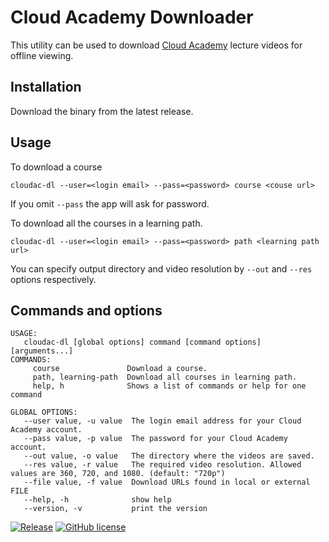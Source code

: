 # Cloud Academy Downloader

This utility can be used to download [Cloud Academy](https://cloudacademy.com) lecture videos for offline viewing.

## Installation
Download the binary from the latest release.

## Usage
To download a course
```
cloudac-dl --user=<login email> --pass=<password> course <couse url>
```
If you omit `--pass` the app will ask for password.

To download all the courses in a learning path.
```
cloudac-dl --user=<login email> --pass=<password> path <learning path url>
```

You can specify output directory and video resolution by `--out` and `--res` options respectively.

## Commands and options
```
USAGE:
   cloudac-dl [global options] command [command options] [arguments...]
COMMANDS:
     course               Download a course.
     path, learning-path  Download all courses in learning path.
     help, h              Shows a list of commands or help for one command

GLOBAL OPTIONS:
   --user value, -u value  The login email address for your Cloud Academy account.
   --pass value, -p value  The password for your Cloud Academy account.
   --out value, -o value   The directory where the videos are saved.
   --res value, -r value   The required video resolution. Allowed values are 360, 720, and 1080. (default: "720p")
   --file value, -f value  Download URLs found in local or external FILE
   --help, -h              show help
   --version, -v           print the version
```


[![Release](https://img.shields.io/github/release/shahinam/cloudac-dl.svg?style=flat-square)](https://github.com/shahinam/cloudac-dl/releases/latest)
[![GitHub license](https://img.shields.io/badge/license-MIT-blue.svg?style=flat-square)](https://raw.githubusercontent.com/shahinam/cloudac-dl/master/LICENSE)
